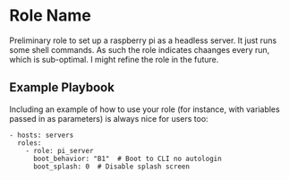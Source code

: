 Role Name
=========

Preliminary role to set up a raspberry pi as a headless server. It just runs some shell commands. As such the role indicates chaanges every run, which is sub-optimal. I might refine the role in the future.


Example Playbook
----------------

Including an example of how to use your role (for instance, with variables passed in as parameters) is always nice for users too:

    - hosts: servers
      roles:
        - role: pi_server
          boot_behavior: "B1"  # Boot to CLI no autologin
          boot_splash: 0  # Disable splash screen
